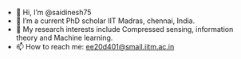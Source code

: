 - 👋 Hi, I’m @saidinesh75
- 👀 I’m a current PhD scholar IIT Madras, chennai, India. 
- 🌱 My research interests include Compressed sensing, information theory and Machine learning.
- 📫 How to reach me: ee20d401@smail.iitm.ac.in 

<!---
saidinesh75/saidinesh75 is a ✨ special ✨ repository because its `README.md` (this file) appears on your GitHub profile.
You can click the Preview link to take a look at your changes.
--->
